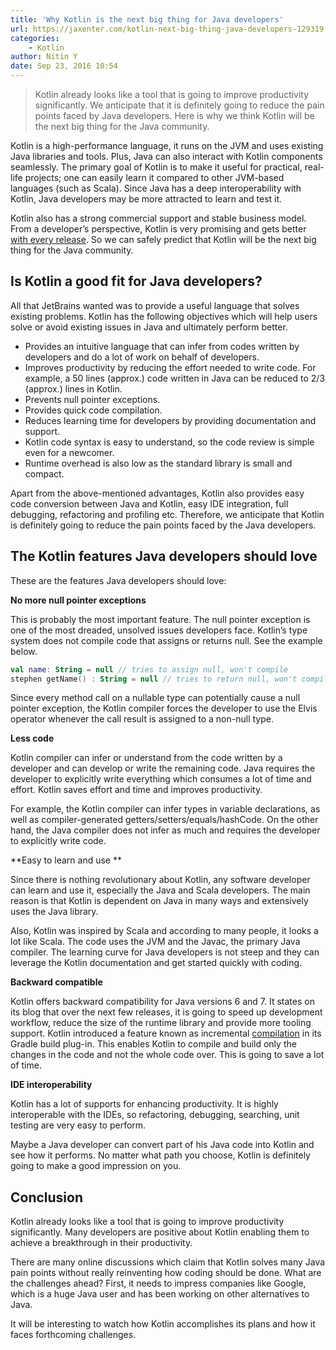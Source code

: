 ```yaml
---
title: 'Why Kotlin is the next big thing for Java developers'
url: https://jaxenter.com/kotlin-next-big-thing-java-developers-129319.html
categories:
    - Kotlin
author: Nitin Y 
date: Sep 23, 2016 10:54
---
```

> Kotlin already looks like a tool that is going to improve productivity significantly. We anticipate that it is definitely going to reduce the pain points faced by Java developers. Here is why we think Kotlin will be the next big thing for the Java community.

Kotlin is a high-performance language, it runs on the JVM and uses existing Java libraries and tools. Plus, Java can also interact with Kotlin components seamlessly. The primary goal of Kotlin is to make it useful for practical, real-life projects; one can easily learn it compared to other JVM-based languages (such as Scala). Since Java has a deep interoperability with Kotlin, Java developers may be more attracted to learn and test it.

Kotlin also has a strong commercial support and stable business model. From a developer’s perspective, Kotlin is very promising and gets better [with every release](https://jaxenter.com/kotlin-1-0-4-is-here-129315.html). So we can safely predict that Kotlin will be the next big thing for the Java community.

## Is Kotlin a good fit for Java developers?

All that JetBrains wanted was to provide a useful language that solves existing problems. Kotlin has the following objectives which will help users solve or avoid existing issues in Java and ultimately perform better.

* Provides an intuitive language that can infer from codes written by developers and do a lot of work on behalf of developers.
* Improves productivity by reducing the effort needed to write code. For example, a 50 lines (approx.) code written in Java can be reduced to 2/3 (approx.) lines in Kotlin.
* Prevents null pointer exceptions.
* Provides quick code compilation.
* Reduces learning time for developers by providing documentation and support.
* Kotlin code syntax is easy to understand, so the code review is simple even for a newcomer.
* Runtime overhead is also low as the standard library is small and compact.

Apart from the above-mentioned advantages, Kotlin also provides easy code conversion between Java and Kotlin, easy IDE integration, full debugging, refactoring and profiling etc. Therefore, we anticipate that Kotlin is definitely going to reduce the pain points faced by the Java developers.

## The Kotlin features Java developers should love

These are the features Java developers should love:

**No more null pointer exceptions**

This is probably the most important feature. The null pointer exception is one of the most dreaded, unsolved issues developers face. Kotlin’s type system does not compile code that assigns or returns null. See the example below.

```kotlin
val name: String = null // tries to assign null, won't compile
stephen getName() : String = null // tries to return null, won't compile
```

Since every method call on a nullable type can potentially cause a null pointer exception, the Kotlin compiler forces the developer to use the Elvis operator whenever the call result is assigned to a non-null type.

**Less code**

Kotlin compiler can infer or understand from the code written by a developer and can develop or write the remaining code. Java requires the developer to explicitly write everything which consumes a lot of time and effort. Kotlin saves effort and time and improves productivity.

For example, the Kotlin compiler can infer types in variable declarations, as well as compiler-generated getters/setters/equals/hashCode. On the other hand, the Java compiler does not infer as much and requires the developer to explicitly write code.

**Easy to learn and use **

Since there is nothing revolutionary about Kotlin, any software developer can learn and use it, especially the Java and Scala developers. The main reason is that Kotlin is dependent on Java in many ways and extensively uses the Java library.

Also, Kotlin was inspired by Scala and according to many people, it looks a lot like Scala. The code uses the JVM and the Javac, the primary Java compiler. The learning curve for Java developers is not steep and they can leverage the Kotlin documentation and get started quickly with coding.

**Backward compatible**

Kotlin offers backward compatibility for Java versions 6 and 7. It states on its blog that over the next few releases, it is going to speed up development workflow, reduce the size of the runtime library and provide more tooling support. Kotlin introduced a feature known as incremental [compilation](https://jaxenter.com/kotlin-1-0-4-is-here-129315.html) in its Gradle build plug-in. This enables Kotlin to compile and build only the changes in the code and not the whole code over. This is going to save a lot of time.

**IDE interoperability**

Kotlin has a lot of supports for enhancing productivity. It is highly interoperable with the IDEs, so refactoring, debugging, searching, unit testing are very easy to perform.

Maybe a Java developer can convert part of his Java code into Kotlin and see how it performs. No matter what path you choose, Kotlin is definitely going to make a good impression on you.

## Conclusion

Kotlin already looks like a tool that is going to improve productivity significantly. Many developers are positive about Kotlin enabling them to achieve a breakthrough in their productivity.

There are many online discussions which claim that Kotlin solves many Java pain points without really reinventing how coding should be done. What are the challenges ahead? First, it needs to impress companies like Google, which is a huge Java user and has been working on other alternatives to Java.

It will be interesting to watch how Kotlin accomplishes its plans and how it faces forthcoming challenges.
